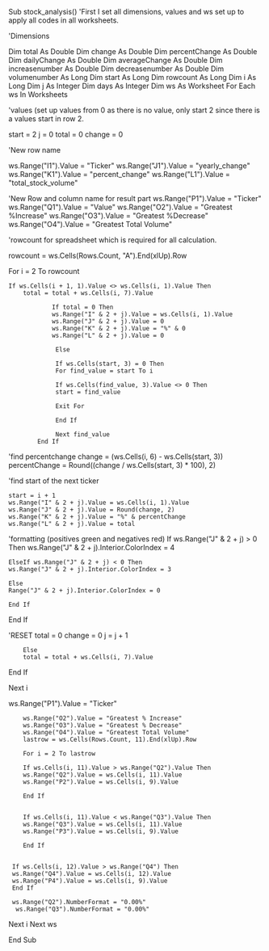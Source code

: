 
Sub stock_analysis()
'First I set all dimensions, values and ws set up to apply all codes in all worksheets.

'Dimensions

Dim total As Double
Dim change As Double
Dim percentChange As Double
Dim dailyChange As Double
Dim averageChange As Double
Dim increasenumber As Double
Dim decreasenumber As Double
Dim volumenumber As Long
Dim start As Long
Dim rowcount As Long
Dim i As Long
Dim j As Integer
Dim days As Integer
Dim ws As Worksheet
For Each ws In Worksheets


'values (set up values from 0 as there is no value, only start 2 since there is a values start in row 2.

start = 2
j = 0
total = 0
change = 0

'New row name

ws.Range("I1").Value = "Ticker"
ws.Range("J1").Value = "yearly_change"
ws.Range("K1").Value = "percent_change"
ws.Range("L1").Value = "total_stock_volume"

'New Row and column name for result part
ws.Range("P1").Value = "Ticker"
ws.Range("Q1").Value = "Value"
ws.Range("O2").Value = "Greatest %Increase"
ws.Range("O3").Value = "Greatest %Decrease"
ws.Range("O4").Value = "Greatest Total Volume"


'rowcount for spreadsheet which is required for all calculation.

rowcount = ws.Cells(Rows.Count, "A").End(xlUp).Row

For i = 2 To rowcount

    If ws.Cells(i + 1, 1).Value <> ws.Cells(i, 1).Value Then
        total = total + ws.Cells(i, 7).Value

                If total = 0 Then
                ws.Range("I" & 2 + j).Value = ws.Cells(i, 1).Value
                ws.Range("J" & 2 + j).Value = 0
                ws.Range("K" & 2 + j).Value = "%" & 0
                ws.Range("L" & 2 + j).Value = 0

                 Else
        
                 If ws.Cells(start, 3) = 0 Then
                 For find_value = start To i
                 
                 If ws.Cells(find_value, 3).Value <> 0 Then
                 start = find_value

                 Exit For

                 End If

                 Next find_value
            End If

'find percentchange
    change = (ws.Cells(i, 6) - ws.Cells(start, 3))
    percentChange = Round((change / ws.Cells(start, 3) * 100), 2)


'find start of the next ticker

    start = i + 1
    ws.Range("I" & 2 + j).Value = ws.Cells(i, 1).Value
    ws.Range("J" & 2 + j).Value = Round(change, 2)
    ws.Range("K" & 2 + j).Value = "%" & percentChange
    ws.Range("L" & 2 + j).Value = total

'formatting (positives green and negatives red)
    If ws.Range("J" & 2 + j) > 0 Then
    ws.Range("J" & 2 + j).Interior.ColorIndex = 4
 
    ElseIf ws.Range("J" & 2 + j) < 0 Then
    ws.Range("J" & 2 + j).Interior.ColorIndex = 3

    Else
    Range("J" & 2 + j).Interior.ColorIndex = 0

    End If


End If


'RESET
        total = 0
        change = 0
        j = j + 1
        
        Else
        total = total + ws.Cells(i, 7).Value

End If

Next i
 
ws.Range("P1").Value = "Ticker"
    
        ws.Range("O2").Value = "Greatest % Increase"
        ws.Range("O3").Value = "Greatest % Decrease"
        ws.Range("O4").Value = "Greatest Total Volume"
        lastrow = ws.Cells(Rows.Count, 11).End(xlUp).Row
        
        For i = 2 To lastrow
        
        If ws.Cells(i, 11).Value > ws.Range("Q2").Value Then
        ws.Range("Q2").Value = ws.Cells(i, 11).Value
        ws.Range("P2").Value = ws.Cells(i, 9).Value
        
        End If
        
        
        If ws.Cells(i, 11).Value < ws.Range("Q3").Value Then
        ws.Range("Q3").Value = ws.Cells(i, 11).Value
        ws.Range("P3").Value = ws.Cells(i, 9).Value
        
        End If
        
        
     If ws.Cells(i, 12).Value > ws.Range("Q4") Then
     ws.Range("Q4").Value = ws.Cells(i, 12).Value
     ws.Range("P4").Value = ws.Cells(i, 9).Value
     End If
     
     ws.Range("Q2").NumberFormat = "0.00%"
      ws.Range("Q3").NumberFormat = "0.00%"
     
        
Next i
Next ws

End Sub